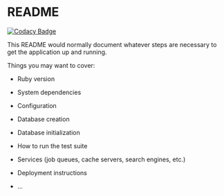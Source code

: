 # README

[![Codacy Badge](https://api.codacy.com/project/badge/Grade/ff167f6b0f734ace9dd64db4d7a47126)](https://app.codacy.com/manual/gregory735/blog_ruby?utm_source=github.com&utm_medium=referral&utm_content=gregory735/blog_ruby&utm_campaign=Badge_Grade_Settings)

This README would normally document whatever steps are necessary to get the
application up and running.

Things you may want to cover:

* Ruby version

* System dependencies

* Configuration

* Database creation

* Database initialization

* How to run the test suite

* Services (job queues, cache servers, search engines, etc.)

* Deployment instructions

* ...
